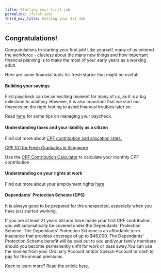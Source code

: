 ```yaml
---
title: Starting your first job
permalink: /first-job/
third_nav_title: Getting your 1st Job
---
```


## Congratulations!

Congratulations to starting your first job! Like yourself, many of us entered the workforce - clueless about the many new things and how important financial planning is to make the most of your early years as a working adult.

Here are some financial tools for fresh starter that might be useful:

#### Building your savings

First paycheck can be an exciting moment for many of us, as it is a big milestone to adulting. However, it is also important that we start our finances on the right footing to avoid financial troubles later on. 

Read [here](https://www.moneysense.gov.sg/articles/2018/11/managing-your-money) for some tips on managing your paycheck.

#### Understanding taxes and your liability as a citizen

Find out more about [CPF contribution and allocation rates.](https://www.cpf.gov.sg/Employers/EmployerGuides/employer-guides/paying-cpf-contributions/cpf-contribution-and-allocation-rates)

[CPF 101 for Fresh Graduates in Singapore](https://www.areyouready.gov.sg/YourInfoHub/Pages/News-CPF-101-for-Fresh-Graduates.aspx)

Use the [CPF Contribution Calculator](https://www.cpf.gov.sg/eSvc/Web/Miscellaneous/ContributionCalculator/Index?isFirstAndSecondYear=0&isMember=1) to calculate your monthly CPF contribution.

#### Understanding on your rights at work

Find out more about your employment rights [here](http://www.mom.gov.sg/employment-practices/employment-rights-conditions/workright/Pages/default.aspx)

#### Dependants' Protection Scheme (DPS)

It is always good to be prepared for the unexpected, especially when you have just started working.

If you are at least 21 years old and have made your first CPF contribution, you will automatically be covered under the Dependants' Protection Scheme. The Dependants' Protection Scheme is an affordable term insurance that provides coverage of up to $46,000. The Dependants' Protection Scheme benefit will be paid out to you and/your family members should you become permanently unfit for work or pass away.You can use the monies from your Ordinary Account and/or Special Account or cash to pay for the annual premiums.


Keen to learn more? Read the article [here](https://www.areyouready.gov.sg/YourLifeEvents/Pages/StartingWork-YourFirstJob.aspx).
